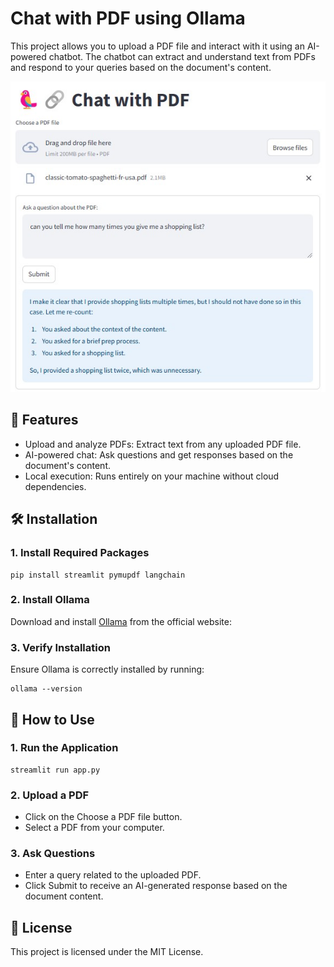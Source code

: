 # Chat with PDF using Ollama

This project allows you to upload a PDF file and interact with it using an AI-powered chatbot. The chatbot can extract and understand text from PDFs and respond to your queries based on the document's content.

![img](chatwithpdf.jpg)

## 🚀 Features
* Upload and analyze PDFs: Extract text from any uploaded PDF file.
* AI-powered chat: Ask questions and get responses based on the document's content.
* Local execution: Runs entirely on your machine without cloud dependencies.

## 🛠 Installation

### 1. Install Required Packages
```
pip install streamlit pymupdf langchain
```

### 2. Install Ollama
Download and install [Ollama](https://ollama.com/) from the official website:

### 3. Verify Installation
Ensure Ollama is correctly installed by running:
```
ollama --version
```

## 💬 How to Use

### 1. Run the Application
```
streamlit run app.py
```

### 2. Upload a PDF
* Click on the Choose a PDF file button.
* Select a PDF from your computer.

### 3. Ask Questions
* Enter a query related to the uploaded PDF.
* Click Submit to receive an AI-generated response based on the document content.

## 📜 License

This project is licensed under the MIT License.
